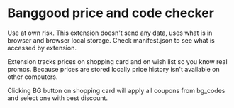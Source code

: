 # Banggood price and code checker

Use at own risk. This extension doesn't send any data, uses what is in browser and browser local storage.
Check manifest.json to see what is accessed by extension.

Extension tracks prices on shopping card and on wish list so you know real promos. Because prices are stored locally price history isn't available on other computers.

Clicking BG button on shopping card will apply all coupons from bg_codes and select one with best discount.
